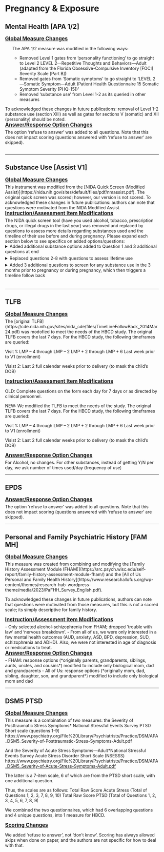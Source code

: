 # Pregnancy & Exposure

## Mental Health [APA 1/2]
<p style="font-size: 1.2em; margin: 0 0 5px;"><b><u>Global Measure Changes</u></b></p>
<ul>
The APA 1/2 measure was modified in the following ways:
    <ul>
      <li>Removed Level 1 gates from ‘personality functioning’ to go straight to Level 2 LEVEL 2—Repetitive Thoughts and Behaviors—Adult (adapted from the Florida Obsessive-Compulsive Inventory [FOCI] Severity Scale [Part B])</li>
      <li>Removed gates from ‘Somatic symptoms’ to go straight to ‘LEVEL 2—Somatic Symptom—Adult (Patient Health Questionnaire 15 Somatic Symptom Severity [PHQ-15])’</li>
      <li>Removed ‘substance use’ from Level 1-2 as its queried in other measures</li>
    </ul>
</ul>
To acknowledged these changes in future publications: removal of Level 1-2 substance use (section XIII) as well as gates for sections V (somatic) and XII (personality) should be noted.

<p style="font-size: 1.2em; margin: 0 0 5px;"><b><u>Answer/Response Option Changes</u></b></p>
  The option ‘refuse to answer’ was added to all questions. Note that this does not impact scoring (questions answered with ‘refuse to answer’ are skipped).
<br>
<br>

--------------------------
## Substance Use [Assist V1]
<p style="font-size: 1.2em; margin: 0 0 5px;"><b><u>Global Measure Changes</u></b></p>
This instrument was modified from the [NIDA Quick Screen (Modified Assist)](https://nida.nih.gov/sites/default/files/pdf/nmassist.pdf). The original quick screen was scored; however, our version is not scored. To acknowledged these changes in future publications: authors can note that questions were motivated from the NIDA Modified Assist.

<p style="font-size: 1.2em; margin: 0 0 5px;"><b><u>Instruction/Assessment Item Modifications</u></b></p>  
The NIDA quick screen tool (have you used alcohol, tobacco, prescription drugs, or illegal drugs in the last year) was removed and replaced by questions to assess more details regarding substances used and the timeline of their use before and during pregnancy. Please expand each section below to see specifics on added options/questions:

<div style="margin-bottom: 5px;">
<details>
<summary>Added additional substance options added to Question 1 and 3 additional questions at end</summary>
<ul>
  <li>Nicotine or tobacco products (cigarettes, e-cigarettes, chewing tobacco, cigars, etc.)</li>
  <li>Alcoholic beverages (beer, wine, spirits, etc.)</li>
  <li>Cannabis (marijuana, weed, pot, hash, wax, blunts, dabs, gummies, vapes, etc.)</li>
  <li>Cannabidiol (CBD; not containing THC)</li>
  <li>Synthetic cannabinoids (K2, spice, etc.)</li>
  <li>Prescription opioids (oxycodone, morphine, codeine, fentanyl, tramadol, etc.)</li>
  <li>Heroin or other illicit opioids (fentanyl, oxycodone, etc.)</li>
  <li>Methadone</li>
  <li>Buprenorphine</li>
  <li>Benzodiazepines, sedatives, or sleeping pills (Valium, Xanax, Ambien, barbiturates, etc.)</li>
  <li>Cocaine (coke, crack, etc.)</li>
  <li>Amphetamine type stimulants (speed, Adderall, diet pills, etc.)</li>
  <li>Methamphetamine (meth, crystal meth, etc.)</li>
  <li>Inhalants (nitrous, glue, petrol, paint thinner, etc.)</li>
  <li>Hallucinogens or club drugs (LSD, acid, mushrooms, psilocybin, MDMA, molly, ecstasy, Special K, GHB, etc.)</li>
  <li>Androgenic anabolic steroids (for performance enhancement)</li>
  <li>Phencyclidine (PCP)</li>
  <li>Kratom</li>
</ul>
</details>
</div>

<div style="margin-bottom: 5px;">
<details>
<summary>Replaced questions 2-8 with questions to assess lifetime use</summary>
<ul>
	<li>Have you EVER been concerned about your use of this substance or worried it was problematic use?</li>
	<li>Has a friend, relative, or anyone else EVER expressed concern about your use of this substance</li>
	<li>Have you EVER tried and failed to control, cut down, or stop using this substance?</li>
	<li>Have you EVER sought or received treatment related to your use of this substance by a medical provider, spiritual leader, community mutual help group (like AA or SMART Recovery), counselors, or in other settings</li>
	<li>Have you EVER been clinically diagnosed with abuse, dependence, or a substance use disorder related to your use of this substance</li>
	<li>Have you EVER taken (prescribed or otherwise) medication(s) as treatment for a problem substance</li>
</ul>
</details>
</div>

<div style="margin-bottom: 5px;">
<details>
<summary>Added 3 additional questions to screen for any substance use in the 3 months prior to pregnancy or during pregnancy, which then triggers a timeline follow back</summary>
<ul>
	<li>IN THE THREE MONTHS BEFORE YOU BECAME PREGNANT, which of the following substances have you ever used for any reason (and same options as in #1)</li>
	<li>DURING YOUR PREGNANCY, which of the following substances have you ever used for any reason? (and same options as in #1)</li>
	<li>When you were using alcohol during the THREE MONTHS BEFORE or DURING YOUR PREGNANCY, please select the specific substances you used below: breaks apart type of alcohol, cannabinoid, stimulant, tobacco, hallucinogen, and opioid.</li>
</ul>
</details>
</div>
<br>

--------------------------
## TLFB
<p style="font-size: 1.2em; margin: 0 0 5px;"><b><u>Global Measure Changes</u></b></p>
The [original TLFB](https://cde.nida.nih.gov/sites/nida_cde/files/TimeLineFollowBack_2014Mar24.pdf) was modofied to meet the needs of the HBCD study. The original TLFB covers the last 7 days. For the HBCD study, the following timeframes are queried:

Visit 1:
LMP – 4 through LMP – 2
LMP + 2 through LMP + 6
Last week prior to V1 (enrollment)

Visist 2:
Last 2 full calendar weeks prior to delivery (to mask the child’s DOB)


<p style="font-size: 1.2em; margin: 0 0 5px;"><b><u>Instruction/Assessment Item Modifications</u></b></p>

OLD: Complete questions on the form each day for 7 days or as directed by clinical personnel. 

NEW: We modified the TLFB to meet the needs of the study. The original TLFB covers the last 7 days. For the HBCD study, the following timeframes are queried:

Visit 1:
LMP – 4 through LMP – 2
LMP + 2 through LMP + 6
Last week prior to V1 (enrollment)

Visist 2:
Last 2 full calendar weeks prior to delivery (to mask the child’s DOB)


<p style="font-size: 1.2em; margin: 0 0 5px;"><b><u>Answer/Response Option Changes</u></b></p>
For Alcohol, no changes.
For other substances, instead of getting Y/N per day, we ask number of times used/day (frequency of use)


<br>

------------------
## EPDS
<p style="font-size: 1.2em; margin: 0 0 5px;"><b><u>Answer/Response Option Changes</u></b></p>
The option ‘refuse to answer’ was added to all questions. Note that this does not impact scoring (questions answered with ‘refuse to answer’ are skipped). 
<br>

--------------------------
## Personal and Family Psychiatric History [FAM MH]
<p style="font-size: 1.2em; margin: 0 0 5px;"><b><u>Global Measure Changes</u></b></p>
This measure was created from combining and modifying the [Family History Assessment Module (FHAM)](https://arc.psych.wisc.edu/self-report/family-history-assessment-module-fham/) and the [All of Us Personal and Family Health History](https://www.researchallofus.org/wp-content/themes/research-hub-wordpress-theme/media/2023/PaFHH_Survey_English.pdf).

To acknowledged these changes in future publications, authors can note that questions were motivated from those measures, but this is not a scored scale; its simply descriptive for family history.

<p style="font-size: 1.2em; margin: 0 0 5px;"><b><u>Instruction/Assessment Item Modifications</u></b></p>
- Only selected alcohol-schizophrenia from FHAM; dropped ‘trouble with law’ and ‘nervous breakdown’.
- From all of us, we were only interested in a few mental health outcomes (AUD, anxiety, ASD, BPD, depression, SUD, schizophrenia and ADHD). Also, we were not interested in age of diagnosis or medications to treat.

<p style="font-size: 1.2em; margin: 0 0 5px;"><b><u>Answer/Response Option Changes</u></b></p>
- FHAM: response options (*originally parents, grandparents, siblings, aunts, uncles, and cousins*) modified to include only biological mom, dad and grandparents 
- All of Us: response options (*originally mom, dad, sibling, daughter, son, and grandparent*) modified to include only biological mom and dad


------------------
## DSM5 PTSD
<p style="font-size: 1.2em; margin: 0 0 5px;"><b><u>Global Measure Changes</u></b></p>
This measure is a combination of two measures: the Severity of Posttraumatic Stress Symptoms* National Stressful Events Survey PTSD Short scale (questions 1-9) https://www.psychiatry.org/File%20Library/Psychiatrists/Practice/DSM/APA_DSM5_Severity-of-Posttraumatic-Stress-Symptoms-Adult.pdf

And the Severity of Acute Stress Symptoms—Adult*National Stressful Events Survey Acute Stress Disorder Short Scale (NSESSS) https://www.psychiatry.org/File%20Library/Psychiatrists/Practice/DSM/APA_DSM5_Severity-of-Acute-Stress-Symptoms-Adult.pdf

The latter is a 7-item scale, 6 of which are from the PTSD short scale, with one additional question. 

Thus, the scales are as follows:
Total Raw Score Acute Stress (Total of Questions 1, 2, 3, 7, 8, 9, 10)
Total Raw Score PTSD (Total of Questions 1, 2, 3, 4, 5, 6, 7, 8, 9)


We combined the two questionnaires, which had 6 overlapping questions and 4 unique questions, into 1 measure for HBCD. 

<p style="font-size: 1.2em; margin: 0 0 5px;"><b><u>Scoring Changes</u></b></p>

We added ‘refuse to answer’, not ‘don’t know’. Scoring has always allowed skips when done on paper, and the authors are not specific for how to deal with that.